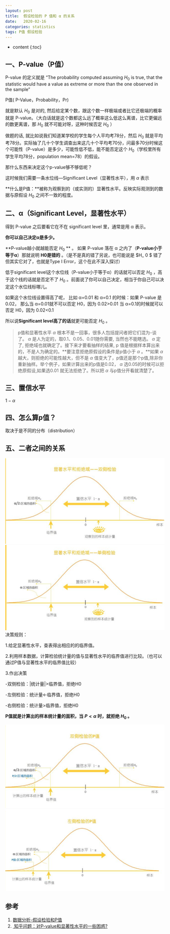 ```yaml
---
layout: post
title:  假设检验的 P 值和 α 的关系 
date:   2020-02-16
categories: statistics 
tags: P值 假设检验
---
```

* content
{:toc}


## 一、P-value（P值）

P-value  的定义就是 “The probability computed assuming $H_0$ is true, that the statistic would have a value as extreme or more than the one observed in the sample”

P值( P-Value，Probability，Pr)

就是默认 $H_0$ 是对的, 然后给定某个数，跟这个数一样极端或者比它还极端的概率就是 P-value。（大白话就是这个数都这么远了概率这么低这么离谱，比它更偏远的数更离谱，那 $H_0$ 就不可能对呀，这种时候否定  $H_0$ ）

做题的话, 就比如说我们知道某学校的学生每个人平均考78分，然后 $H_0$ 就是平均考78分。实际抽了几十个学生调查出来这几十个平均考70分，问最多70分时候这个可能性（P-value）是多少，可能性低不低，能不能否定这个 $H_0$（学校里所有学生平均78分，population mean=78）的假设。

那什么东西来决定这个p-value够不够低呢？

这时候我们需要一条水位线—Significant Level（显著性水平），用 $α$ 表示

**什么是P值：**被称为观察到的（或实测的）显著性水平。反映实际观测到的数据与原假设 $H_0$ 之间不一致的程度。







## 二、α（Significant Level，显著性水平）

得到 P-value 之后要看它在不在 significant level 里，通常是用 α 表示。

**你可以自己决定α是多少。**

**P-value越小就越能否定  $H_0$ ** 。 如果 P-value 落在 α 之内了（**P-value小于等于α**）那就说明 **H0是错的** 。（是不是真的错了另说，也可能说是 $H_ 0 $ 错了但其实它对了，也就是Type I Error，这个在此不深入探讨）

低于significant level这个水位线（P-value小于等于α）的话就可以否定 $H_0$ ，高于这个线的话就是否定不了 $H_0$ 。前面说了你可以自己决定，相当于你自己可以决定这个水位线标哪儿。

如果这个水位线设置得高了呢，
比如 α=0.01 和 α=0.1 的时候：如果 P-value 是0.02，
那么当 α=0.01就不可以否定 H0，因为 0.02>0.01
当 α=0.1的时候就可以否定 H0，因为 0.02<0.1

所以说**Significant level高了的话**就更可能否定 $H_0$ 。



>   p值和显著性水平 $\alpha$ 根本不是一回事，很多人包括提问者把它们混为-谈了。 $\alpha$ 是人为定的，取0.1、0.05、0.01随你需要, 当然也不能瞎选。 $\alpha$ 定了, 拒绝域也就确定了。接下来才要看抽样的结果, p 值是根据样本算出来的，不是人为确定的。**要注意拒绝原假设的条件是p值小于 $\alpha$ 。**如果 $\alpha$ 越大，则拒绝的可能性越大，但不是 $\alpha$ 值变大了，p值还是那个p值,除非你重新抽样。举个例子，如果计算出来的p值是0.02， $\alpha$ 选0.05的时候可以拒绝原假设,如果选0.01 就无法拒绝了。所以把 $\alpha$ 与p值分开看就清楚了。

## 三、置信水平

$1-\alpha$

## 四、怎么算p值？

取决于是不同的分布（distribution）





## 五、二者之间的关系



<center><img src="https://raw.githubusercontent.com/HG1227/image/master/img_tuchuang/20200515085027.png"></center>
<center><img src="https://raw.githubusercontent.com/HG1227/image/master/img_tuchuang/20200515085243.png"></center>
决策规则：

1.给定显著性水平，查表得出相应的的临界值。

2.利用样本数据，计算检验统计量的值与显著性水平的临界值进行比较。（也可以通过P值与显著性水平的临界值比较）

3.作出决策

-双侧检验：\|统计量\|>临界值，拒绝H0

-左侧检验：统计量<-临界值，拒绝H0

-右侧检验：统计量>临界值，拒绝H0





**P值就是计算出的样本统计量的面积，当 $P<α$ 时，就拒绝 $H_0$ 。**



<center><img src="https://raw.githubusercontent.com/HG1227/image/master/img_tuchuang/20200515085604.png"></center>
<center><img src="https://raw.githubusercontent.com/HG1227/image/master/img_tuchuang/20200515085720.png"></center>





## 参考

1. <a href="https://zhuanlan.zhihu.com/p/31424138" blank="">数据分析-假设检验和P值</a> 
2. <a href="https://www.zhihu.com/question/23680352/answer/144892542" blank=""> 知乎问题：对P-value和显著性水平的一些困惑?</a> 